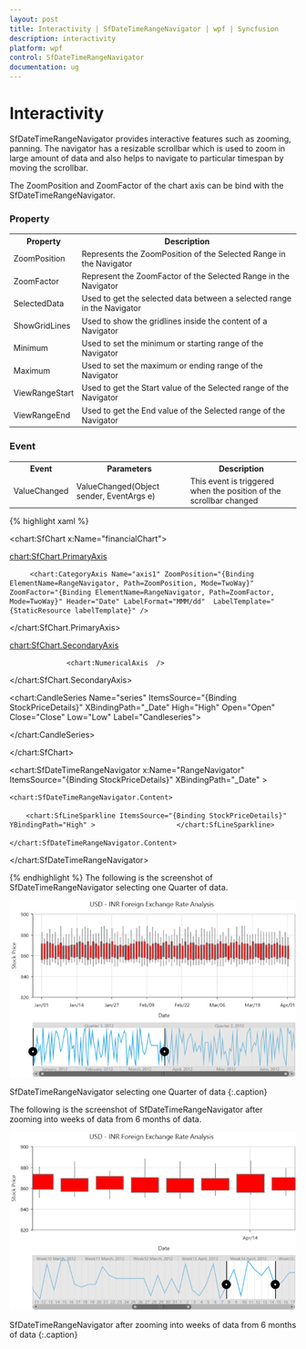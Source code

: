 ```yaml
---
layout: post
title: Interactivity | SfDateTimeRangeNavigator | wpf | Syncfusion
description: interactivity
platform: wpf
control: SfDateTimeRangeNavigator
documentation: ug
---
```


# Interactivity

SfDateTimeRangeNavigator provides interactive features such as zooming, panning. The navigator has a resizable scrollbar which is used to zoom in large amount of data and also helps to navigate to particular timespan by moving the scrollbar. 

The ZoomPosition and ZoomFactor of the chart axis can be bind with the SfDateTimeRangeNavigator.

### Property

<table>
<tr>
<th>
Property</th><th>
Description</th></tr>
<tr>
<td>
ZoomPosition</td><td>
Represents the ZoomPosition of the Selected Range in the Navigator</td></tr>
<tr>
<td>
ZoomFactor</td><td>
Represent the ZoomFactor of the Selected Range in the Navigator</td></tr>
<tr>
<td>
SelectedData</td><td>
Used to get the selected data between a selected range in the Navigator</td></tr>
<tr>
<td>
ShowGridLines</td><td>
Used to show the gridlines inside the content of a Navigator</td></tr>
<tr>
<td>
Minimum</td><td>
Used to set the minimum or starting range of the Navigator</td></tr>
<tr>
<td>
Maximum</td><td>
Used to set the maximum or ending range of the Navigator</td></tr>
<tr>
<td>
ViewRangeStart</td><td>
Used to get the Start value of the Selected range of the Navigator</td></tr>
<tr>
<td>
ViewRangeEnd</td><td>
Used to get the End value of the Selected range of the Navigator</td></tr>
</table>


### Event

<table>
<tr>
<th>
Event</th><th>
Parameters</th><th>
Description</th></tr>
<tr>
<td>
ValueChanged</td><td>
ValueChanged(Object sender, EventArgs e)</td><td>
This event is triggered when the position of the scrollbar changed</td></tr>
</table>

{% highlight xaml %}

<chart:SfChart x:Name="financialChart">            

  <chart:SfChart.PrimaryAxis>

         <chart:CategoryAxis Name="axis1" ZoomPosition="{Binding ElementName=RangeNavigator, Path=ZoomPosition, Mode=TwoWay}" ZoomFactor="{Binding ElementName=RangeNavigator, Path=ZoomFactor, Mode=TwoWay}" Header="Date" LabelFormat="MMM/dd"  LabelTemplate="{StaticResource labelTemplate}" />                

  </chart:SfChart.PrimaryAxis>            

  <chart:SfChart.SecondaryAxis>                

                  <chart:NumericalAxis  />  

</chart:SfChart.SecondaryAxis>            

<chart:CandleSeries Name="series" ItemsSource="{Binding StockPriceDetails}" XBindingPath="_Date"  High="High" Open="Open" Close="Close" Low="Low"  Label="Candleseries">            

</chart:CandleSeries>        

</chart:SfChart>        

<chart:SfDateTimeRangeNavigator x:Name="RangeNavigator" ItemsSource="{Binding StockPriceDetails}" XBindingPath="_Date" >                

	<chart:SfDateTimeRangeNavigator.Content>                   

		<chart:SfLineSparkline ItemsSource="{Binding StockPriceDetails}"   YBindingPath="High" >                    </chart:SfLineSparkline>                

	</chart:SfDateTimeRangeNavigator.Content>            

</chart:SfDateTimeRangeNavigator>


{% endhighlight  %}
The following is the screenshot of SfDateTimeRangeNavigator selecting one Quarter of data.

![](Interactivity_images/Interactivity_img1.png)

SfDateTimeRangeNavigator selecting  one Quarter of data
{:.caption}

The following is the screenshot of SfDateTimeRangeNavigator after zooming into weeks of data from 6 months of data.

![](Interactivity_images/Interactivity_img2.png)

SfDateTimeRangeNavigator after zooming into weeks of data from 6 months of data
{:.caption}